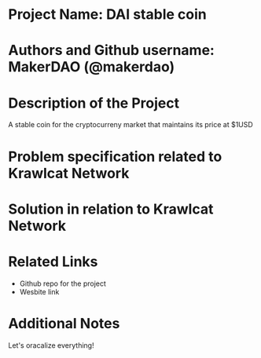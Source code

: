 # Project Name: DAI stable coin 

# Authors and Github username: MakerDAO (@makerdao)

# Description of the Project 

A stable coin for the cryptocurreny market that maintains its price at $1USD

# Problem specification related to Krawlcat Network 


# Solution in relation to Krawlcat Network 


# Related Links

* Github repo for the project
* Wesbite link

# Additional Notes 

 Let's oracalize everything!

